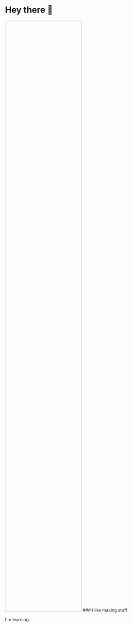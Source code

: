 # Hey there 👋
<img align="https://c.tenor.com/rYQk6_pHlu4AAAAd/jeanne-jeanne-d-arc.gif" width="50%" height="50%">
### I like making stuff

I'm learning 
<!--
**Konpy/Konpy** is a ✨ _special_ ✨ repository because its `README.md` (this file) appears on your GitHub profile.

Here are some ideas to get you started:

- 🔭 I’m currently working on ...
- 🌱 I’m currently learning ...
- 👯 I’m looking to collaborate on ...
- 🤔 I’m looking for help with ...
- 💬 Ask me about ...
- 📫 How to reach me: ...
- 😄 Pronouns: ...
- ⚡ Fun fact: ...
-->
